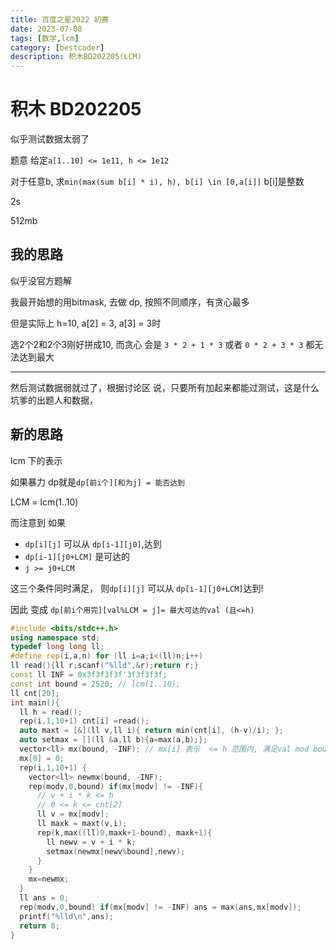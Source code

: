 ```yaml
---
title: 百度之星2022 初赛
date: 2023-07-08
tags: [数学,lcm]
category: [bestcoder]
description: 积木BD202205(LCM)
---
```


# 积木 BD202205

似乎测试数据太弱了

题意 给定`a[1..10] <= 1e11, h <= 1e12`

对于任意b, 求`min(max(sum b[i] * i), h), b[i] \in [0,a[i]]` b[i]是整数

2s

512mb

## 我的思路

似乎没官方题解

我最开始想的用bitmask, 去做 dp, 按照不同顺序，有贪心最多

但是实际上 h=10, a[2] = 3, a[3] = 3时

选2个2和2个3刚好拼成10, 而贪心 会是 `3 * 2 + 1 * 3` 或者 `0 * 2 + 3 * 3` 都无法达到最大

---

然后测试数据弱就过了，根据讨论区 说，只要所有加起来都能过测试，这是什么坑爹的出题人和数据，


## 新的思路

lcm 下的表示

如果暴力 dp就是`dp[前i个][和为j] = 能否达到`

LCM = lcm(1..10)

而注意到 如果

- `dp[i][j]` 可以从 `dp[i-1][j0]`,达到
- `dp[i-1][j0+LCM]` 是可达的
- `j >= j0+LCM`

这三个条件同时满足， 则`dp[i][j]` 可以从 `dp[i-1][j0+LCM]`达到!

因此 变成 `dp[前i个用完][val%LCM = j]= 最大可达的val (且<=h)`

```cpp
#include <bits/stdc++.h>
using namespace std;
typedef long long ll;
#define rep(i,a,n) for (ll i=a;i<(ll)n;i++)
ll read(){ll r;scanf("%lld",&r);return r;}
const ll INF = 0x3f3f3f3f'3f3f3f3f;
const int bound = 2520; // lcm(1..10);
ll cnt[20];
int main(){
  ll h = read();
  rep(i,1,10+1) cnt[i] =read();
  auto maxt = [&](ll v,ll i){ return min(cnt[i], (h-v)/i); };
  auto setmax = [](ll &a,ll b){a=max(a,b);};
  vector<ll> mx(bound, -INF); // mx[i] 表示  <= h 范围内, 满足val mod bound == i 的最大可达val
  mx[0] = 0;
  rep(i,1,10+1) {
    vector<ll> newmx(bound, -INF);
    rep(modv,0,bound) if(mx[modv] != -INF){
      // v + i * k <= h
      // 0 <= k <= cnt[2]
      ll v = mx[modv];
      ll maxk = maxt(v,i);
      rep(k,max((ll)0,maxk+1-bound), maxk+1){
        ll newv = v + i * k;
        setmax(newmx[newv%bound],newv);
      }
    }
    mx=newmx;
  }
  ll ans = 0;
  rep(modv,0,bound) if(mx[modv] != -INF) ans = max(ans,mx[modv]);
  printf("%lld\n",ans);
  return 0;
}
```

